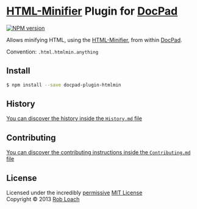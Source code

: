 # [HTML-Minifier](http://kangax.github.io/html-minifier/) Plugin for [DocPad](http://docpad.org)

[![NPM version](https://badge.fury.io/js/docpad-plugin-htmlmin.png)](http://badge.fury.io/js/docpad-plugin-htmlmin "View this project on NPM")

Allows minifying HTML, using the [HTML-Minifier](http://kangax.github.io/html-minifier/),
from within [DocPad](https://docpad.org).

Convention:  `.html.htmlmin.anything`


## Install

``` bash
$ npm install --save docpad-plugin-htmlmin
```


## History
[You can discover the history inside the `History.md` file](https://github.com/robloach/docpad-plugin-htmlmin/blob/master/History.md#files)


## Contributing
[You can discover the contributing instructions inside the `Contributing.md` file](https://github.com/robloach/docpad-plugin-htmlmin/blob/master/Contributing.md#files)


## License
Licensed under the incredibly [permissive](http://en.wikipedia.org/wiki/Permissive_free_software_licence) [MIT License](http://creativecommons.org/licenses/MIT/)
<br/>Copyright &copy; 2013 [Rob Loach](http://robloach.net)
